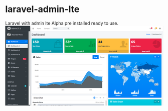 # laravel-admin-lte
Laravel with admin lte Alpha pre installed ready to use.
![admin-lte-alpha](public/adminlte.png)
